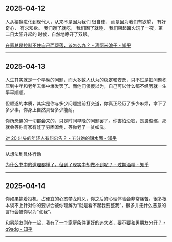 ## 2025-04-12

人从猿猴进化到现代人，从来不是因为我们 很自律， 而是因为我们有欲望， 有好奇心， 有求知欲。 我们饿了就吃， 我们困了就睡， 我们架起篝火玩了一夜，第二日太阳升起的 时候，自然地睁开了双眼。

[在家总是控制不住自己而堕落，该怎么办？ - 离阿米浪子 - 知乎](https://www.zhihu.com/question/373422178/answer/101192324175)

---

## 2025-04-13

人生其实就是一个早晚的问题，而大多数人认为的稳定和安逸，只不过是把问题积压到中年和老年去集中爆发罢了。而他们傻傻以为，自己可以什么都不经历就一生平平顺顺。

但顺遂的本质，其实是你与多少问题提前打交道，你真正经历了多少麻烦，拿下了多少事，你身上自然具备多少能耐。

你所恐惧的一切都会来的，只是时间早晚的问题罢了。你害怕没钱，畏畏缩缩，那就会等你有家有娃了穷困潦倒，等你老了一贫如洗。

[对 20 出头的年轻人有何忠告？ - 五分饱的甜水面 - 知乎](https://www.zhihu.com/question/263424918/answer/1889303172289372705)

---

从想法到具体行动

[为什么书中的道理都懂了，但到了现实中却做不到呢？ - 过期酒精 - 知乎](https://www.zhihu.com/question/1891922022193424289/answer/1892645477394121109)

---

## 2025-04-14

你如果抱着投机、占便宜的心态攀龙附凤，你之后的心理体验会非常痛苦。很多根本谈不上针对你的要求会被你理解为“就是看不起我要整我”，很多并无什么恶意的言行会被你以为“点我”。

[和男朋友刚在一起，我有了一个家庭条件更好的追求者，要不要和男朋友分开？ - q9adg - 知乎](https://www.zhihu.com/question/608286284/answer/1892536802402878268)

---